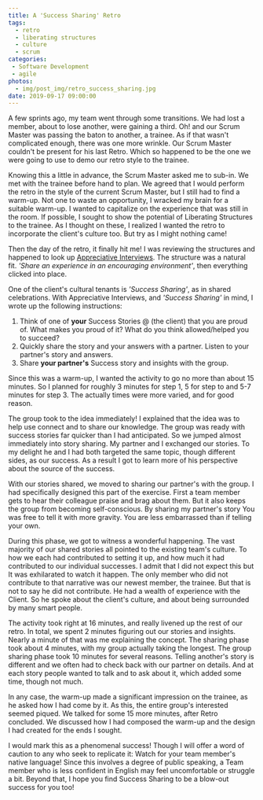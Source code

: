 ```yaml
---
title: A 'Success Sharing' Retro
tags:
  - retro
  - liberating structures
  - culture
  - scrum
categories:
 - Software Development
 - agile
photos:
  - img/post_img/retro_success_sharing.jpg
date: 2019-09-17 09:00:00
---
```

A few sprints ago, my team went through some transitions. We had  lost a member, about to lose another, were gaining a third. Oh! and our  Scrum Master was passing the baton to another, a trainee. As if that  wasn't complicated enough, there was one more wrinkle. Our Scrum Master  couldn't be present for his last Retro. Which so happened to be the  one we were going to use to demo our retro style to the trainee. 

Knowing  this a little in advance, the Scrum Master asked me to sub-in. We met  with the trainee before hand to plan. We agreed that I would perform the  retro in the style of the current Scrum Master, but I still had to  find a warm-up. Not one to waste an opportunity, I wracked my brain  for a suitable warm-up. I wanted to capitalize on the experience that  was still in the room. If possible, I sought to show the potential of  Liberating Structures to the trainee. As I thought on these, I realized I  wanted the retro to incorporate the client's culture too. But try as I  might nothing came!

Then  the day of the retro, it finally hit me! I was reviewing the structures  and happened to look up [Appreciative Interviews](http://www.liberatingstructures.com/5-appreciative-interviews-ai/). The structure was a natural fit. _'Share an experience in an encouraging environment'_, then everything clicked into place.

One of the client's cultural tenants is _'Success Sharing'_, as in shared celebrations. With Appreciative Interviews, and _'Success  Sharing'_ in mind, I wrote up the following  instructions:

1. Think of one of __your__  Success Stories @ (the client) that you are proud of. What makes you  proud of it? What do you think allowed/helped you to succeed?
2. Quickly share the story and your answers with a partner. Listen to your partner's story and answers.
3. Share __your partner's__ Success story and insights with the group.

Since  this was a warm-up, I wanted the activity to go no more than about 15  minutes. So I planned for roughly 3 minutes for step 1, 5 for step to  and 5-7 minutes for step 3. The actually times were more varied, and for  good reason.

The  group took to the idea immediately! I explained that the idea was to  help use connect and to share our knowledge. The group was ready with success stories far quicker than I had anticipated. So we jumped almost immediately into  story sharing. My partner and I exchanged our stories. To my delight he and I had both targeted the same topic, though different sides, as our success. As a result I got to learn more of his  perspective about the source of the success.

With  our stories shared, we moved to sharing our partner's with the group. I had specifically designed this part of the exercise. First a team member gets to hear their colleague praise and brag about them. But it also keeps the group from becoming self-conscious. By sharing my partner's story You was free to tell it with more gravity.  You are less embarrassed than if telling your own. 

During  this phase, we got to witness a wonderful happening. The vast majority  of our shared stories all pointed to the existing team's culture. To how we each had contributed to setting it up, and how much it had  contributed to our individual successes. I admit that I did not  expect this but It was exhilarated to watch it happen. The only  member who did not contribute to that narrative was our newest member,  the trainee. But that is not to say he did not contribute. He had a  wealth of experience with the Client. So he spoke about the client's culture, and about being surrounded by many smart people.


The  activity took right at 16 minutes, and really livened up the rest of  our retro. In total, we spent 2 minutes figuring out our stories  and insights. Nearly a minute of that was me explaining the concept.  The sharing phase took about 4 minutes, with my group actually taking  the longest. The group sharing phase took 10 minutes for  several reasons. Telling another's story is different and we often had  to check back with our partner on details. And at each story people  wanted to talk and to ask about it, which added some time, though not  much.


In  any case, the warm-up made a significant impression on the trainee, as  he asked how I had come by it. As this, the entire group's interested seemed piqued. We talked for some 15 more minutes, after Retro concluded. We discussed how I had composed the warm-up and the design I had created for the ends I sought.  

I would mark this as a phenomenal success!  Though I will offer a word of caution to any who seek to replicate it:  Watch for your team member's native language! Since this involves a  degree of public speaking, a Team member who is less confident in  English may feel uncomfortable or struggle a bit. Beyond that, I hope  you find Success Sharing to be a blow-out success for you too!